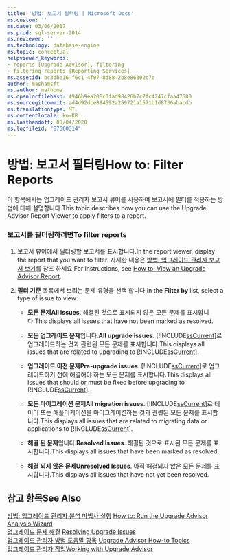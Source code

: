 ```yaml
---
title: '방법: 보고서 필터링 | Microsoft Docs'
ms.custom: ''
ms.date: 03/06/2017
ms.prod: sql-server-2014
ms.reviewer: ''
ms.technology: database-engine
ms.topic: conceptual
helpviewer_keywords:
- reports [Upgrade Advisor], filtering
- filtering reports [Reporting Services]
ms.assetid: bc3dbe16-f6c1-4f07-8d88-2b8e86302c7e
author: mashamsft
ms.author: mathoma
ms.openlocfilehash: 4946b9ea208c0fad98426b7c7fc4247cfaa47680
ms.sourcegitcommit: ad4d92dce894592a259721a1571b1d8736abacdb
ms.translationtype: MT
ms.contentlocale: ko-KR
ms.lasthandoff: 08/04/2020
ms.locfileid: "87660314"
---
```

# <a name="how-to-filter-reports"></a><span data-ttu-id="43722-102">방법: 보고서 필터링</span><span class="sxs-lookup"><span data-stu-id="43722-102">How to: Filter Reports</span></span>
  <span data-ttu-id="43722-103">이 항목에서는 업그레이드 관리자 보고서 뷰어를 사용하여 보고서에 필터를 적용하는 방법에 대해 설명합니다.</span><span class="sxs-lookup"><span data-stu-id="43722-103">This topic describes how you can use the Upgrade Advisor Report Viewer to apply filters to a report.</span></span>  
  
### <a name="to-filter-reports"></a><span data-ttu-id="43722-104">보고서를 필터링하려면</span><span class="sxs-lookup"><span data-stu-id="43722-104">To filter reports</span></span>  
  
1.  <span data-ttu-id="43722-105">보고서 뷰어에서 필터링할 보고서를 표시합니다.</span><span class="sxs-lookup"><span data-stu-id="43722-105">In the report viewer, display the report that you want to filter.</span></span> <span data-ttu-id="43722-106">자세한 내용은 [방법: 업그레이드 관리자 보고서 보기](../../../2014/sql-server/install/how-to-view-an-upgrade-advisor-report.md)를 참조 하세요.</span><span class="sxs-lookup"><span data-stu-id="43722-106">For instructions, see [How to: View an Upgrade Advisor Report](../../../2014/sql-server/install/how-to-view-an-upgrade-advisor-report.md).</span></span>  
  
2.  <span data-ttu-id="43722-107">**필터 기준** 목록에서 보려는 문제 유형을 선택 합니다.</span><span class="sxs-lookup"><span data-stu-id="43722-107">In the **Filter by** list, select a type of issue to view:</span></span>  
  
    -   <span data-ttu-id="43722-108">**모든 문제**</span><span class="sxs-lookup"><span data-stu-id="43722-108">**All issues**.</span></span> <span data-ttu-id="43722-109">해결된 것으로 표시되지 않은 모든 문제를 표시합니다.</span><span class="sxs-lookup"><span data-stu-id="43722-109">This displays all issues that have not been marked as resolved.</span></span>  
  
    -   <span data-ttu-id="43722-110">**모든 업그레이드 문제**입니다.</span><span class="sxs-lookup"><span data-stu-id="43722-110">**All upgrade issues**.</span></span> <span data-ttu-id="43722-111">[!INCLUDE[ssCurrent](../../includes/sscurrent-md.md)]로 업그레이드하는 것과 관련된 모든 문제를 표시합니다.</span><span class="sxs-lookup"><span data-stu-id="43722-111">This displays all issues that are related to upgrading to [!INCLUDE[ssCurrent](../../includes/sscurrent-md.md)].</span></span>  
  
    -   <span data-ttu-id="43722-112">**업그레이드 이전 문제**</span><span class="sxs-lookup"><span data-stu-id="43722-112">**Pre-upgrade issues**.</span></span> <span data-ttu-id="43722-113">[!INCLUDE[ssCurrent](../../includes/sscurrent-md.md)]로 업그레이드하기 전에 해결해야 하는 모든 문제를 표시합니다.</span><span class="sxs-lookup"><span data-stu-id="43722-113">This displays all issues that should or must be fixed before upgrading to [!INCLUDE[ssCurrent](../../includes/sscurrent-md.md)].</span></span>  
  
    -   <span data-ttu-id="43722-114">**모든 마이그레이션 문제**</span><span class="sxs-lookup"><span data-stu-id="43722-114">**All migration issues**.</span></span> <span data-ttu-id="43722-115">[!INCLUDE[ssCurrent](../../includes/sscurrent-md.md)]로 데이터 또는 애플리케이션을 마이그레이션하는 것과 관련된 모든 문제를 표시합니다.</span><span class="sxs-lookup"><span data-stu-id="43722-115">This displays all issues that are related to migrating data or applications to [!INCLUDE[ssCurrent](../../includes/sscurrent-md.md)].</span></span>  
  
    -   <span data-ttu-id="43722-116">**해결 된 문제**입니다.</span><span class="sxs-lookup"><span data-stu-id="43722-116">**Resolved Issues**.</span></span> <span data-ttu-id="43722-117">해결된 것으로 표시된 모든 문제를 표시합니다.</span><span class="sxs-lookup"><span data-stu-id="43722-117">This displays all issues that have been marked as resolved.</span></span>  
  
    -   <span data-ttu-id="43722-118">**해결 되지 않은 문제**</span><span class="sxs-lookup"><span data-stu-id="43722-118">**Unresolved Issues**.</span></span> <span data-ttu-id="43722-119">아직 해결되지 않은 모든 문제를 표시합니다.</span><span class="sxs-lookup"><span data-stu-id="43722-119">This displays all issues that have not yet been resolved.</span></span>  
  
## <a name="see-also"></a><span data-ttu-id="43722-120">참고 항목</span><span class="sxs-lookup"><span data-stu-id="43722-120">See Also</span></span>  
 <span data-ttu-id="43722-121">[방법: 업그레이드 관리자 분석 마법사 실행](../../../2014/sql-server/install/how-to-run-the-upgrade-advisor-analysis-wizard.md) </span><span class="sxs-lookup"><span data-stu-id="43722-121">[How to: Run the Upgrade Advisor Analysis Wizard](../../../2014/sql-server/install/how-to-run-the-upgrade-advisor-analysis-wizard.md) </span></span>  
 <span data-ttu-id="43722-122">[업그레이드 문제 해결](../../../2014/sql-server/install/resolving-upgrade-issues.md) </span><span class="sxs-lookup"><span data-stu-id="43722-122">[Resolving Upgrade Issues](../../../2014/sql-server/install/resolving-upgrade-issues.md) </span></span>  
 <span data-ttu-id="43722-123">[업그레이드 관리자 방법 도움말 항목](../../../2014/sql-server/install/upgrade-advisor-how-to-topics.md) </span><span class="sxs-lookup"><span data-stu-id="43722-123">[Upgrade Advisor How-to Topics](../../../2014/sql-server/install/upgrade-advisor-how-to-topics.md) </span></span>  
 [<span data-ttu-id="43722-124">업그레이드 관리자 작업</span><span class="sxs-lookup"><span data-stu-id="43722-124">Working with Upgrade Advisor</span></span>](../../../2014/sql-server/install/working-with-upgrade-advisor.md)  
  
  
